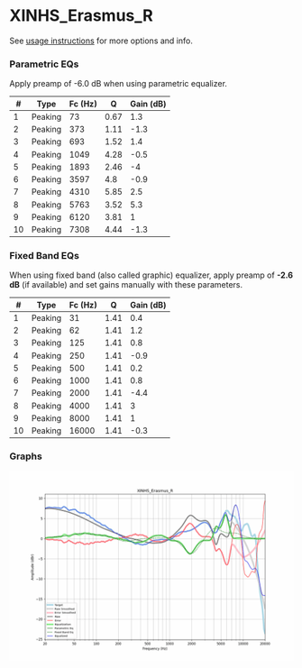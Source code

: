# XINHS_Erasmus_R
See [usage instructions](https://github.com/jaakkopasanen/AutoEq#usage) for more options and info.

### Parametric EQs
Apply preamp of -6.0 dB when using parametric equalizer.

|   # | Type    |   Fc (Hz) |    Q |   Gain (dB) |
|-----|---------|-----------|------|-------------|
|   1 | Peaking |        73 | 0.67 |         1.3 |
|   2 | Peaking |       373 | 1.11 |        -1.3 |
|   3 | Peaking |       693 | 1.52 |         1.4 |
|   4 | Peaking |      1049 | 4.28 |        -0.5 |
|   5 | Peaking |      1893 | 2.46 |        -4   |
|   6 | Peaking |      3597 | 4.8  |        -0.9 |
|   7 | Peaking |      4310 | 5.85 |         2.5 |
|   8 | Peaking |      5763 | 3.52 |         5.3 |
|   9 | Peaking |      6120 | 3.81 |         1   |
|  10 | Peaking |      7308 | 4.44 |        -1.3 |

### Fixed Band EQs
When using fixed band (also called graphic) equalizer, apply preamp of **-2.6 dB** (if available) and set gains manually with these parameters.

|   # | Type    |   Fc (Hz) |    Q |   Gain (dB) |
|-----|---------|-----------|------|-------------|
|   1 | Peaking |        31 | 1.41 |         0.4 |
|   2 | Peaking |        62 | 1.41 |         1.2 |
|   3 | Peaking |       125 | 1.41 |         0.8 |
|   4 | Peaking |       250 | 1.41 |        -0.9 |
|   5 | Peaking |       500 | 1.41 |         0.2 |
|   6 | Peaking |      1000 | 1.41 |         0.8 |
|   7 | Peaking |      2000 | 1.41 |        -4.4 |
|   8 | Peaking |      4000 | 1.41 |         3   |
|   9 | Peaking |      8000 | 1.41 |         1   |
|  10 | Peaking |     16000 | 1.41 |        -0.3 |

### Graphs
![](./XINHS_Erasmus_R.png)
